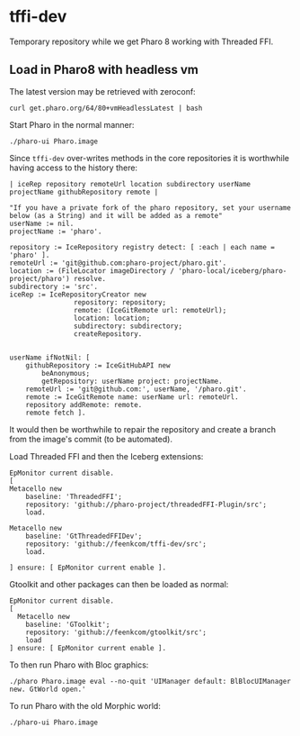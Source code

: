 # tffi-dev

Temporary repository while we get Pharo 8 working with Threaded FFI.

## Load in Pharo8 with headless vm

The latest version may be retrieved with zeroconf:

```
curl get.pharo.org/64/80+vmHeadlessLatest | bash
```

Start Pharo in the normal manner:

```
./pharo-ui Pharo.image
```


Since `tffi-dev` over-writes methods in the core repositories it is worthwhile having access to the history there:

```
| iceRep repository remoteUrl location subdirectory userName projectName githubRepository remote |

"If you have a private fork of the pharo repository, set your username below (as a String) and it will be added as a remote"
userName := nil.
projectName := 'pharo'.

repository := IceRepository registry detect: [ :each | each name = 'pharo' ].
remoteUrl := 'git@github.com:pharo-project/pharo.git'.
location := (FileLocator imageDirectory / 'pharo-local/iceberg/pharo-project/pharo') resolve.
subdirectory := 'src'.
iceRep := IceRepositoryCreator new 
				repository: repository;
				remote: (IceGitRemote url: remoteUrl);
				location: location;
				subdirectory: subdirectory;
				createRepository.


userName ifNotNil: [ 
	githubRepository := IceGitHubAPI new 
		beAnonymous;
		getRepository: userName project: projectName.
	remoteUrl := 'git@github.com:', userName, '/pharo.git'.
	remote := IceGitRemote name: userName url: remoteUrl.
	repository addRemote: remote.
	remote fetch ].
```

It would then be worthwhile to repair the repository and create a branch from the image's commit (to be automated).


Load Threaded FFI and then the Iceberg extensions:

```
EpMonitor current disable.
[ 
Metacello new
	baseline: 'ThreadedFFI';
	repository: 'github://pharo-project/threadedFFI-Plugin/src';
	load.

Metacello new
	baseline: 'GtThreadedFFIDev';
	repository: 'github://feenkcom/tffi-dev/src';
	load.

] ensure: [ EpMonitor current enable ].
```

Gtoolkit and other packages can then be loaded as normal:

```
EpMonitor current disable.
[ 
  Metacello new
    baseline: 'GToolkit';
    repository: 'github://feenkcom/gtoolkit/src';
    load
] ensure: [ EpMonitor current enable ].
```


To then run Pharo with Bloc graphics:

```
./pharo Pharo.image eval --no-quit 'UIManager default: BlBlocUIManager new. GtWorld open.'
```

To run Pharo with the old Morphic world:

```
./pharo-ui Pharo.image
```
